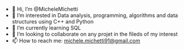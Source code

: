 - 👋 Hi, I’m @MicheleMichetti
- 👀 I’m interested in Data analysis, programming, algorithms and data structures using C++ and Python
- 🌱 I’m currently learning SQL
- 💞️ I’m looking to collaborate on any projet in the fileds of my interest
- 📫 How to reach me: michele.michetti91@gmail.com

<!---
MicheleMichetti/MicheleMichetti is a ✨ special ✨ repository because its `README.md` (this file) appears on your GitHub profile.
You can click the Preview link to take a look at your changes.
--->
